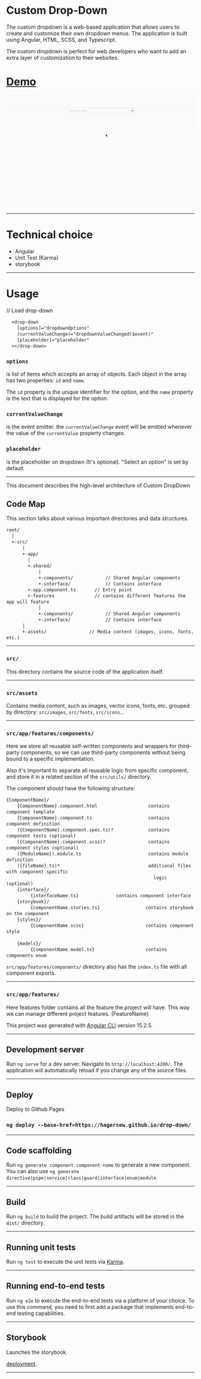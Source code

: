# Custom Drop-Down

The custom dropdown is a web-based application that allows users to create and customize their own dropdown menus. The application is built using Angular, HTML, SCSS, and Typescript.

The custom dropdown is perfect for web developers who want to add an extra layer of customization to their websites.

# [Demo](https://hagersew.github.io/drop-down/)

<img src="./custom-drop-down.gif">

---

# Technical choice

- Angular
- Unit Test (Karma)
- storybook

---

# Usage

// Load drop-down

```
  <drop-down
    [options]="dropdownOptions"
    (currentValueChange)="dropdownValueChanged($event)"
    [placeholder]="placeholder"
  ></drop-down>
```
### `options`
 is list of items which accepts an array of objects. Each object in the array has two properties: `id` and `name`.

The `id` property is the unique identifier for the option, and the `name` property is the text that is displayed for the option.

### `currentValueChange`
 is the event emitter. the `currentValueChange` event will be emitted whenever the value of the `currentValue` property changes.

### `placeholder`
 is the placeholder on dropdown (It's optional). "Select an option" is set by default

---

This document describes the high-level architecture of Custom DropDown

## Code Map

This section talks about various important directories and data
structures.

```
root/
  |
  +-src/
      |
      +-app/
        |
        +-shared/
            |
            +-components/            // Shared Angular components
            +-interface/             // Contains interface
        +-app.component.ts       // Entry point
        +-features               // contains different features the app will feature
            |
            +-components/            // Shared Angular components
            +-interface/             // Contains interface
      |
      +-assets/                // Media content (images, icons, fonts, etc.)

```

---

### `src/`

This directory contains the source code of the application itself.

---

### `src/assets`

Contains media content, such as images, vector icons, fonts, etc. grouped
by directory:
`src/images`, `src/fonts`, `src/icons`...

---

### `src/app/features/components/`

Here we store all reusable self-written components and wrappers for
third-party components, so we can use third-party components without being
bound to a specific implementation.

Also it's important to separate all reusable logic from specific component,
and store it in a related section of the `src/utils/` directory.

The component should have the following structure:

```
{ComponentName}/
    {ComponentName}.component.html		             contains component template
    {ComponentName}.component.ts		             contains component definition
    ({ComponentName}.component.spec.ts)?             contains component tests (optional)
    ({ComponentName}.component.scss)?                contains component styles (optional)
    ({ModuleName}).module.ts                         contains module definition
    ({fileName}.ts)*		                         additional files with component-specific
								                       logic (optional)
    {interface}/
         {interfaceName.ts}              contains component interface
    {storybook}/
         {componentName.stories.ts}                 contains storybook on the component
    {styles}/
         {ComponentName.scss}                       contains component style

    {models}/
         {ComponentName.model.ts}                   contains components enum
```

`src/app/features/components/` directory also has the `index.ts` file with all component exports.

---

### `src/app/features/`

Here features folder contains all the feature the project will have. This way we can manage different project features.
{FeatureName}

This project was generated with [Angular CLI](https://github.com/angular/angular-cli) version 15.2.5.

---

## Development server

Run `ng serve` for a dev server. Navigate to `http://localhost:4200/`. The application will automatically reload if you change any of the source files.

---

## Deploy

Deploy to Github Pages

### `ng deploy --base-href=https://hagersew.github.io/drop-down/`

---

## Code scaffolding

Run `ng generate component component-name` to generate a new component. You can also use `ng generate directive|pipe|service|class|guard|interface|enum|module`.

---

## Build

Run `ng build` to build the project. The build artifacts will be stored in the `dist/` directory.

---

## Running unit tests

Run `ng test` to execute the unit tests via [Karma](https://karma-runner.github.io).

---

## Running end-to-end tests

Run `ng e2e` to execute the end-to-end tests via a platform of your choice. To use this command, you need to first add a package that implements end-to-end testing capabilities.

---

## Storybook

Launches the storybook.

[deployment](http://localhost:6006/).

---
